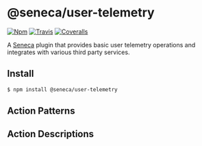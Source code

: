 # @seneca/user-telemetry

[![Npm][BadgeNpm]][Npm]
[![Travis][BadgeTravis]][Travis]
[![Coveralls][BadgeCoveralls]][Coveralls]


A [Seneca](senecajs.org) plugin that provides basic user telemetry operations and integrates with various third party services.


## Install

```sh
$ npm install @seneca/user-telemetry
```



<!--START:action-list-->


## Action Patterns



<!--END:action-list-->

<!--START:action-desc-->


## Action Descriptions



<!--END:action-desc-->


[BadgeCoveralls]: https://coveralls.io/repos/voxgig/seneca-user-telemetry/badge.svg?branch=master&service=github
[BadgeNpm]: https://badge.fury.io/js/%40seneca%2Fuser-telemetry.svg
[BadgeTravis]: https://travis-ci.org/voxgig/seneca-user-telemetry.svg?branch=master
[Coveralls]: https://coveralls.io/github/voxgig/seneca-user-telemetry?branch=master
[Npm]: https://www.npmjs.com/package/@seneca/user-telemetry
[Travis]: https://travis-ci.org/voxgig/seneca-user-telemetry?branch=master
